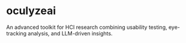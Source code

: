 # oculyzeai
An advanced toolkit for HCI research combining usability testing, eye-tracking analysis, and LLM-driven insights.
